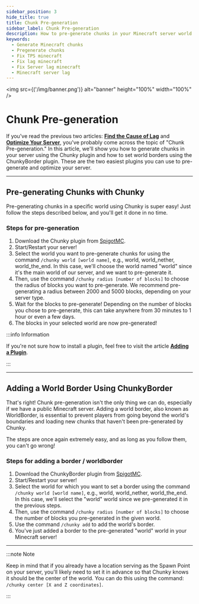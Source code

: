```yaml
---
sidebar_position: 3
hide_title: true
title: Chunk Pre-generation
sidebar_label: Chunk Pre-generation
description: How to pre-generate chunks in your Minecraft server world
keywords:
  - Generate Minecraft chunks
  - Pregenerate chunks
  - Fix TPS minecraft
  - Fix lag minecraft
  - Fix Server lag minecraft
  - Minecraft server lag
---
```


<img src={('/img/banner.png')} alt="banner" height="100%" width="100%" />

<div class="text--center">
<h1>Chunk Pre-generation</h1>
</div>

If you've read the previous two articles: **[Find the Cause of Lag](find-cause.md)** and **[Optimize Your Server](optimization.md)**, you've probably come across the topic of "Chunk Pre-generation." In this article, we'll show you how to generate chunks in your server using the Chunky plugin and how to set world borders using the ChunkyBorder plugin. These are the two easiest plugins you can use to pre-generate and optimize your server.

---

## Pre-generating Chunks with Chunky
Pre-generating chunks in a specific world using Chunky is super easy! Just follow the steps described below, and you'll get it done in no time.

### Steps for pre-generation
1. Download the Chunky plugin from [SpigotMC](https://www.spigotmc.org/resources/chunky.81534/).
2. Start/Restart your server!
3. Select the world you want to pre-generate chunks for using the command ``/chunky world [world name]``, e.g., world, world_nether, world_the_end. In this case, we'll choose the world named "world" since it's the main world of our server, and we want to pre-generate it.
4. Then, use the command ``/chunky radius [number of blocks]`` to choose the radius of blocks you want to pre-generate. We recommend pre-generating a radius between 2000 and 5000 blocks, depending on your server type.
5. Wait for the blocks to pre-generate! Depending on the number of blocks you chose to pre-generate, this can take anywhere from 30 minutes to 1 hour or even a few days.
6. The blocks in your selected world are now pre-generated!

:::info Information

If you're not sure how to install a plugin, feel free to visit the article **[Adding a Plugin](/docs/minecraft/general-settings/add-plugin.md)**.

:::

---

## Adding a World Border Using ChunkyBorder
That's right! Chunk pre-generation isn't the only thing we can do, especially if we have a public Minecraft server. Adding a world border, also known as WorldBorder, is essential to prevent players from going beyond the world's boundaries and loading new chunks that haven't been pre-generated by Chunky.

The steps are once again extremely easy, and as long as you follow them, you can't go wrong!

### Steps for adding a border / worldborder
1. Download the ChunkyBorder plugin from [SpigotMC](https://www.spigotmc.org/resources/chunkyborder.84278/).
2. Start/Restart your server!
3. Select the world for which you want to set a border using the command ``/chunky world [world name]``, e.g., world, world_nether, world_the_end. In this case, we'll select the "world" world since we pre-generated it in the previous steps.
4. Then, use the command ``/chunky radius [number of blocks]`` to choose the number of blocks you pre-generated in the given world.
5. Use the command ``/chunky add`` to add the world's border.
6. You've just added a border to the pre-generated "world" world in your Minecraft server!

---

:::note Note

Keep in mind that if you already have a location serving as the Spawn Point on your server, you'll likely need to set it in advance so that Chunky knows it should be the center of the world. You can do this using the command: ``/chunky center [X and Z coordinates]``.

:::